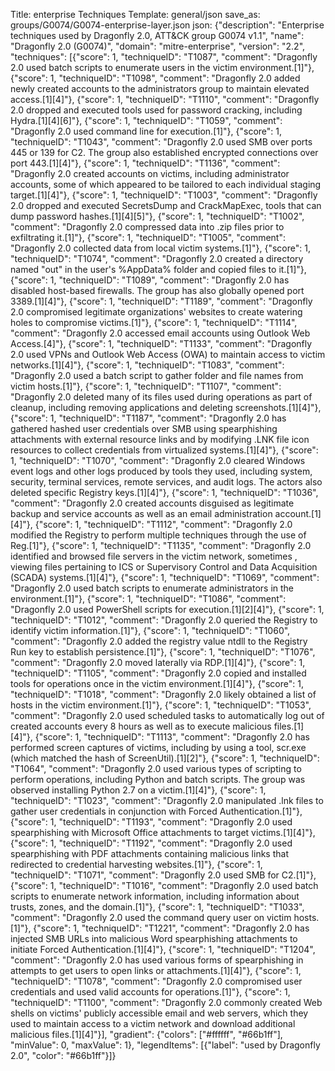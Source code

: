 Title: enterprise Techniques
Template: general/json
save_as: groups/G0074/G0074-enterprise-layer.json
json: {"description": "Enterprise techniques used by Dragonfly 2.0, ATT&CK group G0074 v1.1", "name": "Dragonfly 2.0 (G0074)", "domain": "mitre-enterprise", "version": "2.2", "techniques": [{"score": 1, "techniqueID": "T1087", "comment": "Dragonfly 2.0 used batch scripts to enumerate users in the victim environment.[1]"}, {"score": 1, "techniqueID": "T1098", "comment": "Dragonfly 2.0 added newly created accounts to the administrators group to maintain elevated access.[1][4]"}, {"score": 1, "techniqueID": "T1110", "comment": "Dragonfly 2.0 dropped and executed tools used for password cracking, including Hydra.[1][4][6]"}, {"score": 1, "techniqueID": "T1059", "comment": "Dragonfly 2.0 used command line for execution.[1]"}, {"score": 1, "techniqueID": "T1043", "comment": "Dragonfly 2.0 used SMB over ports 445 or 139 for C2. The group also established encrypted connections over port 443.[1][4]"}, {"score": 1, "techniqueID": "T1136", "comment": "Dragonfly 2.0 created accounts on victims, including administrator accounts, some of which appeared to be tailored to each individual staging target.[1][4]"}, {"score": 1, "techniqueID": "T1003", "comment": "Dragonfly 2.0 dropped and executed SecretsDump and CrackMapExec, tools that can dump password hashes.[1][4][5]"}, {"score": 1, "techniqueID": "T1002", "comment": "Dragonfly 2.0 compressed data into .zip files prior to exfiltrating it.[1]"}, {"score": 1, "techniqueID": "T1005", "comment": "Dragonfly 2.0 collected data from local victim systems.[1]"}, {"score": 1, "techniqueID": "T1074", "comment": "Dragonfly 2.0 created a directory named \"out\" in the user's %AppData% folder and copied files to it.[1]"}, {"score": 1, "techniqueID": "T1089", "comment": "Dragonfly 2.0 has disabled host-based firewalls. The group has also globally opened port 3389.[1][4]"}, {"score": 1, "techniqueID": "T1189", "comment": "Dragonfly 2.0 compromised legitimate organizations' websites to create watering holes to compromise victims.[1]"}, {"score": 1, "techniqueID": "T1114", "comment": "Dragonfly 2.0 accessed email accounts using Outlook Web Access.[4]"}, {"score": 1, "techniqueID": "T1133", "comment": "Dragonfly 2.0 used VPNs and Outlook Web Access (OWA) to maintain access to victim networks.[1][4]"}, {"score": 1, "techniqueID": "T1083", "comment": "Dragonfly 2.0 used a batch script to gather folder and file names from victim hosts.[1]"}, {"score": 1, "techniqueID": "T1107", "comment": "Dragonfly 2.0 deleted many of its files used during operations as part of cleanup, including removing applications and deleting screenshots.[1][4]"}, {"score": 1, "techniqueID": "T1187", "comment": "Dragonfly 2.0 has gathered hashed user credentials over SMB using spearphishing attachments with external resource links and by modifying .LNK file icon resources to collect credentials from virtualized systems.[1][4]"}, {"score": 1, "techniqueID": "T1070", "comment": "Dragonfly 2.0 cleared Windows event logs and other logs produced by tools they used, including system, security, terminal services, remote services, and audit logs. The actors also deleted specific Registry keys.[1][4]"}, {"score": 1, "techniqueID": "T1036", "comment": "Dragonfly 2.0 created accounts disguised as legitimate backup and service accounts as well as an email administration account.[1][4]"}, {"score": 1, "techniqueID": "T1112", "comment": "Dragonfly 2.0 modified the Registry to perform multiple techniques through the use of Reg.[1]"}, {"score": 1, "techniqueID": "T1135", "comment": "Dragonfly 2.0 identified and browsed file servers in the victim network, sometimes , viewing files pertaining to ICS or Supervisory Control and Data Acquisition (SCADA) systems.[1][4]"}, {"score": 1, "techniqueID": "T1069", "comment": "Dragonfly 2.0 used batch scripts to enumerate administrators in the environment.[1]"}, {"score": 1, "techniqueID": "T1086", "comment": "Dragonfly 2.0 used PowerShell scripts for execution.[1][2][4]"}, {"score": 1, "techniqueID": "T1012", "comment": "Dragonfly 2.0 queried the Registry to identify victim information.[1]"}, {"score": 1, "techniqueID": "T1060", "comment": "Dragonfly 2.0 added the registry value ntdll to the Registry Run key to establish persistence.[1]"}, {"score": 1, "techniqueID": "T1076", "comment": "Dragonfly 2.0 moved laterally via RDP.[1][4]"}, {"score": 1, "techniqueID": "T1105", "comment": "Dragonfly 2.0 copied and installed tools for operations once in the victim environment.[1][4]"}, {"score": 1, "techniqueID": "T1018", "comment": "Dragonfly 2.0 likely obtained a list of hosts in the victim environment.[1]"}, {"score": 1, "techniqueID": "T1053", "comment": "Dragonfly 2.0 used scheduled tasks to automatically log out of created accounts every 8 hours as well as to execute malicious files.[1][4]"}, {"score": 1, "techniqueID": "T1113", "comment": "Dragonfly 2.0 has performed screen captures of victims, including by using a tool, scr.exe (which matched the hash of ScreenUtil).[1][2]"}, {"score": 1, "techniqueID": "T1064", "comment": "Dragonfly 2.0 used various types of scripting to perform operations, including Python and batch scripts. The group was observed installing Python 2.7 on a victim.[1][4]"}, {"score": 1, "techniqueID": "T1023", "comment": "Dragonfly 2.0 manipulated .lnk files to gather user credentials in conjunction with Forced Authentication.[1]"}, {"score": 1, "techniqueID": "T1193", "comment": "Dragonfly 2.0 used spearphishing with Microsoft Office attachments to target victims.[1][4]"}, {"score": 1, "techniqueID": "T1192", "comment": "Dragonfly 2.0 used spearphishing with PDF attachments containing malicious links that redirected to credential harvesting websites.[1]"}, {"score": 1, "techniqueID": "T1071", "comment": "Dragonfly 2.0 used SMB for C2.[1]"}, {"score": 1, "techniqueID": "T1016", "comment": "Dragonfly 2.0 used batch scripts to enumerate network information, including information about trusts, zones, and the domain.[1]"}, {"score": 1, "techniqueID": "T1033", "comment": "Dragonfly 2.0 used the command query user on victim hosts.[1]"}, {"score": 1, "techniqueID": "T1221", "comment": "Dragonfly 2.0 has injected SMB URLs into malicious Word spearphishing attachments to initiate Forced Authentication.[1][4]"}, {"score": 1, "techniqueID": "T1204", "comment": "Dragonfly 2.0 has used various forms of spearphishing in attempts to get users to open links or attachments.[1][4]"}, {"score": 1, "techniqueID": "T1078", "comment": "Dragonfly 2.0 compromised user credentials and used valid accounts for operations.[1]"}, {"score": 1, "techniqueID": "T1100", "comment": "Dragonfly 2.0 commonly created Web shells on victims' publicly accessible email and web servers, which they used to maintain access to a victim network and download additional malicious files.[1][4]"}], "gradient": {"colors": ["#ffffff", "#66b1ff"], "minValue": 0, "maxValue": 1}, "legendItems": [{"label": "used by Dragonfly 2.0", "color": "#66b1ff"}]}